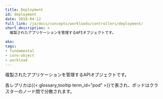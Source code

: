 ```yaml
---
title: Deployment
id: deployment
date: 2018-04-12
full_link: /ja/docs/concepts/workloads/controllers/deployment/
short_description: >
  複製されたアプリケーションを管理するAPIオブジェクトです。

aka: 
tags:
- fundamental
- core-object
- workload
---
```

 複製されたアプリケーションを管理するAPIオブジェクトです。

<!--more--> 

各レプリカは{{< glossary_tooltip term_id="pod" >}}で表され、ポッドはクラスターのノード間で分散されます。
